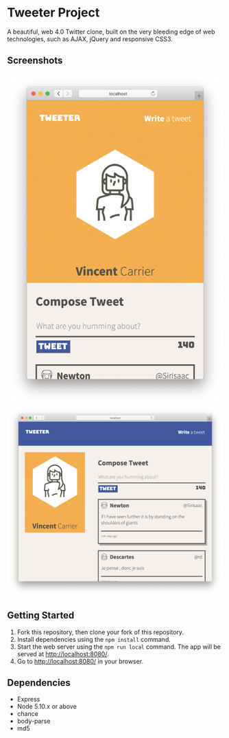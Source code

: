 # Tweeter Project

A beautiful, web 4.0 Twitter clone, built on the very bleeding edge of 
web technologies, such as AJAX, jQuery and responsive CSS3.

## Screenshots

![Mobile layout](screenshots/mobile.png)
![Desktop layout](screenshots/desktop.png)

## Getting Started

1. Fork this repository, then clone your fork of this repository.
2. Install dependencies using the `npm install` command.
3. Start the web server using the `npm run local` command. The app will be served at <http://localhost:8080/>.
4. Go to <http://localhost:8080/> in your browser.

## Dependencies

- Express
- Node 5.10.x or above
- chance
- body-parse
- md5
